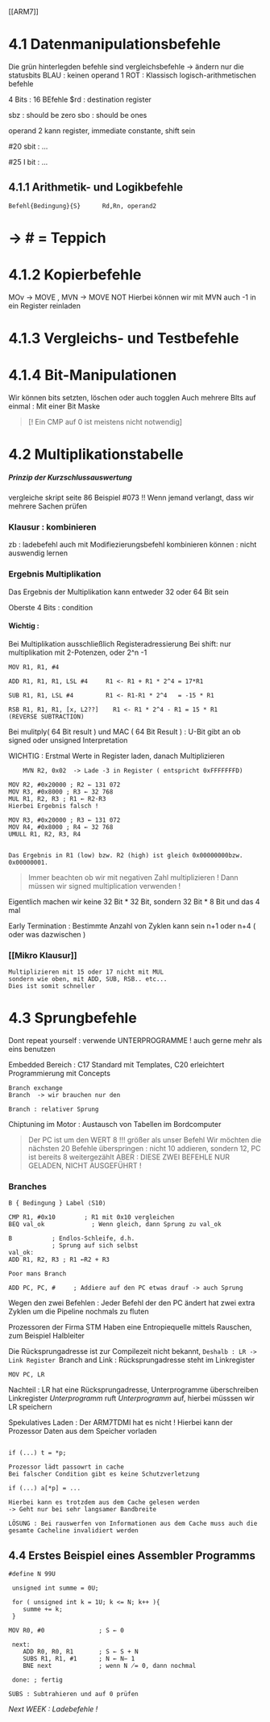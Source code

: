 [[ARM7]]
# 4.1 Datenmanipulationsbefehle 

Die grün hinterlegden befehle sind vergleichsbefehle -> ändern nur die statusbits 
BLAU : keinen operand 1 
ROT : Klassisch logisch-arithmetischen befehle 

4 Bits : 16 BEfehle 
$rd : destination register 

sbz : should be zero
sbo : should be ones 

operand 2 kann register, immediate constante, shift sein 

#20 sbit : ...

#25 I bit : ...

## 4.1.1 Arithmetik- und Logikbefehle


```
Befehl{Bedingung}{S}      Rd,Rn, operand2
```


# -> # = Teppich 


# 4.1.2 Kopierbefehle 

MOv -> MOVE , MVN -> MOVE NOT 
	Hierbei können wir mit MVN auch -1 in ein Register reinladen 


# 4.1.3 Vergleichs- und Testbefehle 


# 4.1.4 Bit-Manipulationen 

Wir können bits setzten, löschen oder auch togglen 
Auch mehrere BIts auf einmal : Mit einer Bit Maske 


>[! Ein CMP auf 0 ist meistens nicht notwendig]


# 4.2 Multiplikationstabelle 


##### Prinzip der Kurzschlussauswertung
vergleiche skript seite 86 Beispiel #073
!! Wenn jemand verlangt, dass wir mehrere Sachen prüfen 


### Klausur  : kombinieren
zb : ladebefehl auch mit Modifiezierungsbefehl kombinieren können : nicht auswendig lernen 


### Ergebnis Multiplikation 
Das Ergebnis der Multiplikation kann entweder 32 oder 64 Bit sein 

Oberste 4 Bits : condition 

#### Wichtig :
Bei Multiplikation ausschließlich Registeradressierung 
Bei shift: nur multiplikation mit 2-Potenzen, oder 2^n -1

```
MOV R1, R1, #4 

ADD R1, R1, R1, LSL #4     R1 <- R1 + R1 * 2^4 = 17*R1

SUB R1, R1, LSL #4         R1 <- R1-R1 * 2^4   = -15 * R1

RSB R1, R1, R1, [x, L2??]    R1 <- R1 * 2^4 - R1 = 15 * R1 
(REVERSE SUBTRACTION)
```

 Bei mulitply( 64 Bit result ) und MAC ( 64 Bit Result ) : 
 U-Bit gibt an ob signed oder unsigned Interpretation 

WICHTIG : Erstmal Werte in Register laden, danach Multiplizieren 

```
	MVN R2, 0x02  -> Lade -3 in Register ( entspricht 0xFFFFFFFD)
```

```
MOV R2, #0x20000 ; R2 ← 131 072
MOV R3, #0x8000 ; R3 ← 32 768
MUL R1, R2, R3 ; R1 ← R2·R3
Hierbei Ergebnis falsch ! 
```

```
MOV R3, #0x20000 ; R3 ← 131 072
MOV R4, #0x8000 ; R4 ← 32 768
UMULL R1, R2, R3, R4


Das Ergebnis in R1 (low) bzw. R2 (high) ist gleich 0x00000000bzw. 0x00000001.
```

> Immer beachten ob wir mit negativen Zahl multiplizieren ! 
> 	Dann müssen wir signed multiplication verwenden ! 

Eigentlich machen wir keine 32 Bit * 32 Bit, sondern 32 Bit * 8 Bit und das 4 mal

Early Termination  : Bestimmte Anzahl von Zyklen 
kann sein n+1 oder n+4 ( oder was dazwischen )


### [[Mikro Klausur]]
	Multiplizieren mit 15 oder 17 nicht mit MUL
	sondern wie oben, mit ADD, SUB, RSB.. etc...
	Dies ist somit schneller 


# 4.3 Sprungbefehle 
Dont repeat yourself : verwende UNTERPROGRAMME ! 
	auch gerne mehr als eins benutzen 

Embedded Bereich : C17 Standard mit Templates, C20 erleichtert Programmierung mit Concepts 

	Branch exchange
	Branch  -> wir brauchen nur den 

	Branch : relativer Sprung 

Chiptuning  im Motor : Austausch von Tabellen im Bordcomputer 

> Der PC ist um den WERT 8 !!! größer als unser Befehl 
> Wir möchten die nächsten 20 Befehle überspringen : nicht 10 addieren, sondern 12, PC ist bereits 8 weitergezählt 
> ABER : DIESE ZWEI BEFEHLE NUR GELADEN, NICHT AUSGEFÜHRT ! 


### Branches
```
B { Bedingung } Label ⟨S10⟩
```

```
CMP R1, #0x10        ; R1 mit 0x10 vergleichen
BEQ val_ok             ; Wenn gleich, dann Sprung zu val_ok 

B           ; Endlos-Schleife, d.h.
            ; Sprung auf sich selbst
val_ok:
ADD R1, R2, R3 ; R1 ←R2 + R3
```

	Poor mans Branch 
```
ADD PC, PC, #     ; Addiere auf den PC etwas drauf -> auch Sprung
```

Wegen den zwei Befehlen : 
	Jeder Befehl der den PC ändert hat zwei extra Zyklen um die Pipeline nochmals zu fluten 

Prozessoren der Firma STM 
	Haben eine Entropiequelle mittels Rauschen, zum Beispiel Halbleiter

Die Rücksprungadresse ist zur Compilezeit nicht bekannt, 
	`Deshalb : LR -> Link Register
	`Branch and Link : Rücksprungadresse steht im Linkregister 

```
MOV PC, LR
```
Nachteil : LR hat eine Rücksprungadresse, Unterprogramme überschreiben Linkregister
*Unterprogramm* ruft *Unterprogramm* auf, hierbei müsssen wir LR speichern

Spekulatives Laden : Der ARM7TDMI hat es nicht ! 
	Hierbei kann der Prozessor Daten aus dem Speicher vorladen 

```

if (...) t = *p; 

Prozessor lädt passowrt in cache 
Bei falscher Condition gibt es keine Schutzverletzung 

if (...) a[*p] = ...

Hierbei kann es trotzdem aus dem Cache gelesen werden
-> Geht nur bei sehr langsamer Bandbreite 

LÖSUNG : Bei rauswerfen von Informationen aus dem Cache muss auch die gesamte Cacheline invalidiert werden
```

## 4.4 Erstes Beispiel eines Assembler Programms 

```
#define N 99U

 unsigned int summe = 0U;
 
 for ( unsigned int k = 1U; k <= N; k++ ){
	summe += k;
 }
```

```
MOV R0, #0               ; S ← 0

 next:
	ADD R0, R0, R1       ; S ← S + N
	SUBS R1, R1, #1      ; N ← N− 1
	BNE next             ; wenn N ̸= 0, dann nochmal
 
 done: ; fertig
```

	SUBS : Subtrahieren und auf 0 prüfen 

*Next WEEK : Ladebefehle !* 


